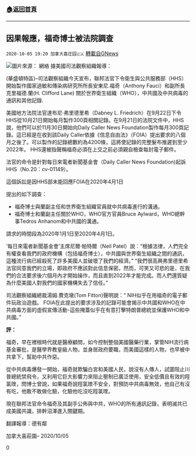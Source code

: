 ###  [:house:返回首頁](https://github.com/ourhimalayas/txt)
---

## 因果報應，福奇博士被法院調查
`2020-10-05 19:20 加拿大喜庄园🇨🇦` [轉載自GNews](https://gnews.org/zh-hant/404851/)

![]()![](https://s3.amazonaws.com/gnews-media-offload/wp-content/uploads/2020/10/05190739/fauci2.jpg)圖片來源： 網絡
據美國司法觀察組織報導：

(華盛頓特區)–司法觀察組織今天宣布，聯邦法官下令衛生與公共服務部（HHS）開始製作國家過敏和傳染病研究所所長安東尼.福奇（Anthony Fauci）和副所長克里福德.蘭(H. Clifford Lane) 關於世界衛生組織（WHO），中共國及中共病毒的通訊和其他記錄.

美國地方法院法官達布尼·弗里德里希（Dabney L. Friedrich）在9月22日下令HHS從10月21日開始每月製作300頁相關記錄。在9月21日的法院文件中，HHS說，他們可以於11月30日開始向Daily Caller News Foundation製作每月300頁記錄。這已經是在收到該Daily Caller依據《信息自由法》（FOIA）提出要求的八個月之後了。可以製作的記錄總數約為4200條，這將使記錄的完整髮布推遲到至少2022年。 HHS還被指聲稱福奇必須在上交之前必須親自檢查每封電子郵件。

法官的命令是針對每日來電者新聞基金會（Daily Caller News Foundation)起訴HHS（No.20：cv-01149）。

這個訴訟是因HHS部未能回應FOIA在2020年4月1日

提出的如下調查：

- 福奇博士與蘭副主任和世界衛生組織官員就中共病毒進行的溝通。
- 福奇博士和蘭副主任關於WHO，WHO官方官員Bruce Aylward，WHO總幹事Tedros Anhanom和中共國的溝通。


請求的時間段為2020年1月1日至2020年4月1日。

‘每日來電者新聞基金會’主席尼爾·帕特爾（Neil Patel）說：“根據法律，人們完全有權查看我們的政府機構（包括福奇博士），中共國與世界衛生組織之間的通訊，這種流行病已經殺死了許多美國人並破壞了我們的經濟。” “我們很高興弗里德里希法官同意我們的立場，即政府不應該對此信息保密。然而，可笑又可悲的是，在我們的合法要求後六個月內才開始操作，而且直到2022年才能完成。而人們還質疑為什麼美國人對我們的國家機構失去了信任。”

司法觀察組織總裁湯姆.費克墩(Tom Fitton)聲明說：“ NIH似乎在用福奇的電子郵件玩政治遊戲。 FOIA在此提出的要求涉及的記錄可能會揭示中共國和WHO在中共病毒方面的虛假宣傳活動-這些掩蓋似乎在有意打擊特朗普總統並保護WHO和中共國。”

**評：**

福奇，早在裡根時代就是醫療顧問，如今控制整個美國醫藥行業，掌管NIH流行病基金審批，是醫學界教皇級人物，並身居政府要職，而美國這樣的人物，也早被中共拿下，幫助中共作惡。

從中共病毒爆發一開始，福奇就欺騙白宮和美國人民，說沒有人傳人，試圖阻止川普總統禁飛令，又利用它巨大影響力來阻止壓制已廣泛使用，安全低價且有效的羥氯喹，閆博士曾說，如果福奇說羥氯喹不安全，對預防中共病毒無效，他自己有沒有吃，他敢不敢做化驗，化驗他吃沒吃羥氯喹。

現在聯邦法官命令福奇及其副手公佈與中共，WHO的所有通訊記錄，表明滅共已成美國共識，排幹沼澤進入關鍵期。



翻譯報導：德有鄰

加拿大喜莊園– 2020/10/05

0
